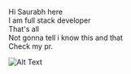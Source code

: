 Hi Saurabh here 
<br>
I am full stack developer
<br>
That's all 
<br>
Not gonna tell i know this and that 
<br>
Check my pr.

![Alt Text]([https://media.giphy.com/media/v1.Y2lkPTc5MGI3NjExdjRiMmZnZGhwdmQwcjM3c3JhaXh3eDFraDRsNWVzdWFpdGdjMDZ3MiZlcD12MV9pbnRlcm5hbF9naWZfYnlfaWQmY3Q9Zw/6Lsohtectad3i/giphy.gif](https://media.giphy.com/media/v1.Y2lkPTc5MGI3NjExNDNhOWJxZHZ2eWNhNjc0Ynk1a29jbDkxc2duYW13M29mNGF6b2dsNSZlcD12MV9pbnRlcm5hbF9naWZfYnlfaWQmY3Q9Zw/kr0OMSLiyKUF2/giphy.gif)https://media.giphy.com/media/v1.Y2lkPTc5MGI3NjExNDNhOWJxZHZ2eWNhNjc0Ynk1a29jbDkxc2duYW13M29mNGF6b2dsNSZlcD12MV9pbnRlcm5hbF9naWZfYnlfaWQmY3Q9Zw/kr0OMSLiyKUF2/giphy.gif)

